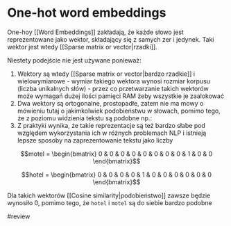 # One-hot word embeddings

One-hoy [[Word Embeddings]] zakładają, że każde słowo jest reprezentowane jako wektor, składający się z samych zer i jedynek. Taki wektor jest wtedy [[Sparse matrix or vector|rzadki]].

Niestety podejście nie jest używane ponieważ:

1. Wektory są wtedy [[Sparse matrix or vector|bardzo rzadkie]] i wielowymiarowe - wymiar takiego wektora wynosi rozmiar korpusu (liczba unikalnych słów) - przez co przetwarzanie takich wektorów może wymagań dużej ilości pamięci RAM żeby wszystkie je zaalokować
2. Dwa wektory są ortogonalne, prostopadłe, zatem nie ma mowy o mówieniu tutaj o jakimkolwiek podobieństwu w słowach, pomimo tego, że z poziomu widzienia tekstu są podobne np.:
3. Z praktyki wynika, że takie reprezentacje są też bardzo słabe pod względem wykorzystania ich w różnych problemach NLP i istnieją lepsze sposoby na zaprezentowanie tekstu jako liczby

$$motel = \begin{bmatrix} 0 & 0 & 0 & 0 & 0 & 0 & 0 & 0 & 1 & 0 & 0 \end{bmatrix}$$

$$hotel = \begin{bmatrix} 0 & 0 & 0 & 0 & 1 & 0 & 0 & 0 & 0 & 0 & 0 \end{bmatrix}$$

Dla takich wektorów [[Cosine similarity|podobieństwo]] zawsze będzie wynosiło 0, pomimo tego, że `hotel` i `motel` są do siebie bardzo podobne


#review